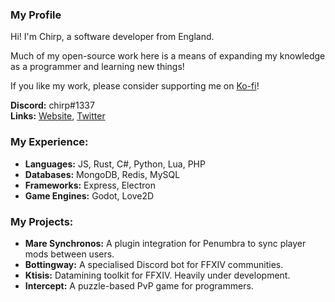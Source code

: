 ### My Profile

Hi! I'm Chirp, a software developer from England.

Much of my open-source work here is a means of expanding my knowledge as a programmer and learning new things!

If you like my work, please consider supporting me on [Ko-fi](https://ko-fi.com/chirpcodes)!

**Discord:** chirp#1337
<br/>
**Links:** [Website](https://chirp.codes), [Twitter](https://twitter.com/chirp_codes)

### My Experience:
- **Languages:** JS, Rust, C#, Python, Lua, PHP
- **Databases:** MongoDB, Redis, MySQL
- **Frameworks:** Express, Electron
- **Game Engines:** Godot, Love2D

### My Projects:
- **Mare Synchronos:** A plugin integration for Penumbra to sync player mods between users.
- **Bottingway:** A specialised Discord bot for FFXIV communities.
- **Ktisis:** Datamining toolkit for FFXIV. Heavily under development.
- **Intercept:** A puzzle-based PvP game for programmers.

<!--
**chrpy/chrpy** is a ✨ _special_ ✨ repository because its `README.md` (this file) appears on your GitHub profile.

Here are some ideas to get you started:

- 🔭 I’m currently working on ...
- 🌱 I’m currently learning ...
- 👯 I’m looking to collaborate on ...
- 🤔 I’m looking for help with ...
- 💬 Ask me about ...
- 📫 How to reach me: ...
- 😄 Pronouns: ...
- ⚡ Fun fact: ...
-->
